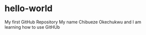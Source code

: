 # hello-world
My first GitHub Repository
My name Chibueze Okechukwu and I am learning how to use GitHUb
